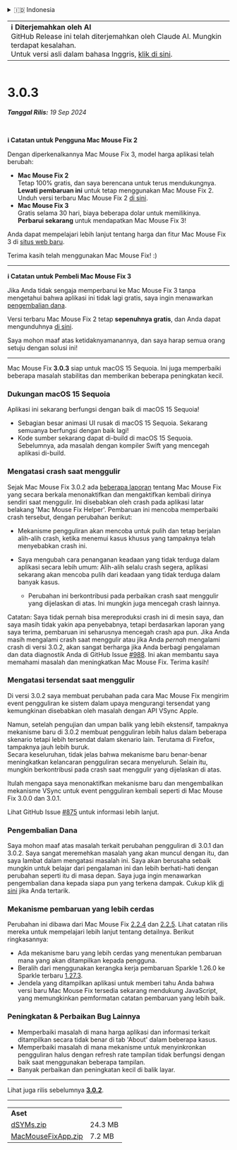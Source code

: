 <details>
<summary>🇮🇩 Indonesia</summary>

[🇬🇧 English (GitHub)](https://github.com/noah-nuebling/mac-mouse-fix/releases/tag/3.0.3)\
[🇦🇩 Català](https://redirect.macmousefix.com/?target=mmf-release&tag=3.0.3&locale=ca)\
[🇩🇪 Deutsch](https://redirect.macmousefix.com/?target=mmf-release&tag=3.0.3&locale=de)\
[🇪🇸 Español](https://redirect.macmousefix.com/?target=mmf-release&tag=3.0.3&locale=es)\
[🇫🇷 Français](https://redirect.macmousefix.com/?target=mmf-release&tag=3.0.3&locale=fr)\
**🇮🇩 Indonesia**\
[🇮🇹 Italiano](https://redirect.macmousefix.com/?target=mmf-release&tag=3.0.3&locale=it)\
[🇭🇺 Magyar](https://redirect.macmousefix.com/?target=mmf-release&tag=3.0.3&locale=hu)\
[🇳🇱 Nederlands](https://redirect.macmousefix.com/?target=mmf-release&tag=3.0.3&locale=nl)\
[🇵🇱 Polski](https://redirect.macmousefix.com/?target=mmf-release&tag=3.0.3&locale=pl)\
[🇧🇷 Português (Brasil)](https://redirect.macmousefix.com/?target=mmf-release&tag=3.0.3&locale=pt-BR)\
[🇵🇹 Português (Portugal)](https://redirect.macmousefix.com/?target=mmf-release&tag=3.0.3&locale=pt-PT)\
[🇷🇴 Română](https://redirect.macmousefix.com/?target=mmf-release&tag=3.0.3&locale=ro)\
[🇸🇪 Svenska](https://redirect.macmousefix.com/?target=mmf-release&tag=3.0.3&locale=sv)\
[🇻🇳 Tiếng Việt](https://redirect.macmousefix.com/?target=mmf-release&tag=3.0.3&locale=vi)\
[🇹🇷 Türkçe](https://redirect.macmousefix.com/?target=mmf-release&tag=3.0.3&locale=tr)\
[🇨🇿 Čeština](https://redirect.macmousefix.com/?target=mmf-release&tag=3.0.3&locale=cs)\
[🇬🇷 Ελληνικά](https://redirect.macmousefix.com/?target=mmf-release&tag=3.0.3&locale=el)\
[🇷🇺 Русский](https://redirect.macmousefix.com/?target=mmf-release&tag=3.0.3&locale=ru)\
[🇺🇦 Українська](https://redirect.macmousefix.com/?target=mmf-release&tag=3.0.3&locale=uk)\
[🇮🇱 עברית](https://redirect.macmousefix.com/?target=mmf-release&tag=3.0.3&locale=he)\
[🇸🇦 العربية](https://redirect.macmousefix.com/?target=mmf-release&tag=3.0.3&locale=ar)\
[🇮🇳 हिन्दी](https://redirect.macmousefix.com/?target=mmf-release&tag=3.0.3&locale=hi)\
[🇹🇭 ไทย](https://redirect.macmousefix.com/?target=mmf-release&tag=3.0.3&locale=th)\
[🇨🇳 中文 (简体)](https://redirect.macmousefix.com/?target=mmf-release&tag=3.0.3&locale=zh-Hans)\
[🇨🇳 中文 (繁體)](https://redirect.macmousefix.com/?target=mmf-release&tag=3.0.3&locale=zh-Hant)\
[🇭🇰 中文（香港)](https://redirect.macmousefix.com/?target=mmf-release&tag=3.0.3&locale=zh-HK)\
[🇯🇵 日本語](https://redirect.macmousefix.com/?target=mmf-release&tag=3.0.3&locale=ja)\
[🇰🇷 한국어](https://redirect.macmousefix.com/?target=mmf-release&tag=3.0.3&locale=ko)\
[Help translate Mac Mouse Fix to different languages!](https://github.com/noah-nuebling/mac-mouse-fix/discussions/731)
</details>
<table align=><td>
<b>ℹ️ Diterjemahkan oleh AI</b><br>
GitHub Release ini telah diterjemahkan oleh Claude AI. Mungkin terdapat kesalahan.<br>
Untuk versi asli dalam bahasa Inggris, <a href="https://github.com/noah-nuebling/mac-mouse-fix/releases/tag/3.0.3">klik di sini</a>.
</td></table>

<table></table>

# 3.0.3
***Tanggal Rilis:** 19 Sep 2024*

<br>

**ℹ️ Catatan untuk Pengguna Mac Mouse Fix 2**

Dengan diperkenalkannya Mac Mouse Fix 3, model harga aplikasi telah berubah:

- **Mac Mouse Fix 2**\
Tetap 100% gratis, dan saya berencana untuk terus mendukungnya.\
**Lewati pembaruan ini** untuk tetap menggunakan Mac Mouse Fix 2. Unduh versi terbaru Mac Mouse Fix 2 [di sini](https://redirect.macmousefix.com/?target=mmf2-latest&locale=id).
- **Mac Mouse Fix 3**\
Gratis selama 30 hari, biaya beberapa dolar untuk memilikinya.\
**Perbarui sekarang** untuk mendapatkan Mac Mouse Fix 3!

Anda dapat mempelajari lebih lanjut tentang harga dan fitur Mac Mouse Fix 3 di [situs web baru](https://macmousefix.com/).

Terima kasih telah menggunakan Mac Mouse Fix! :)

---

**ℹ️ Catatan untuk Pembeli Mac Mouse Fix 3**

Jika Anda tidak sengaja memperbarui ke Mac Mouse Fix 3 tanpa mengetahui bahwa aplikasi ini tidak lagi gratis, saya ingin menawarkan [pengembalian dana](https://redirect.macmousefix.com/?target=mmf-apply-for-refund&locale=id).

Versi terbaru Mac Mouse Fix 2 tetap **sepenuhnya gratis**, dan Anda dapat mengunduhnya [di sini](https://redirect.macmousefix.com/?target=mmf2-latest&locale=id).

Saya mohon maaf atas ketidaknyamanannya, dan saya harap semua orang setuju dengan solusi ini!

---

Mac Mouse Fix **3.0.3** siap untuk macOS 15 Sequoia. Ini juga memperbaiki beberapa masalah stabilitas dan memberikan beberapa peningkatan kecil.

### Dukungan macOS 15 Sequoia

Aplikasi ini sekarang berfungsi dengan baik di macOS 15 Sequoia!

- Sebagian besar animasi UI rusak di macOS 15 Sequoia. Sekarang semuanya berfungsi dengan baik lagi!
- Kode sumber sekarang dapat di-build di macOS 15 Sequoia. Sebelumnya, ada masalah dengan kompiler Swift yang mencegah aplikasi di-build.

### Mengatasi crash saat menggulir

Sejak Mac Mouse Fix 3.0.2 ada [beberapa laporan](https://github.com/noah-nuebling/mac-mouse-fix/issues/988) tentang Mac Mouse Fix yang secara berkala menonaktifkan dan mengaktifkan kembali dirinya sendiri saat menggulir. Ini disebabkan oleh crash pada aplikasi latar belakang 'Mac Mouse Fix Helper'. Pembaruan ini mencoba memperbaiki crash tersebut, dengan perubahan berikut:

- Mekanisme pengguliran akan mencoba untuk pulih dan tetap berjalan alih-alih crash, ketika menemui kasus khusus yang tampaknya telah menyebabkan crash ini.
- Saya mengubah cara penanganan keadaan yang tidak terduga dalam aplikasi secara lebih umum: Alih-alih selalu crash segera, aplikasi sekarang akan mencoba pulih dari keadaan yang tidak terduga dalam banyak kasus.

    - Perubahan ini berkontribusi pada perbaikan crash saat menggulir yang dijelaskan di atas. Ini mungkin juga mencegah crash lainnya.

Catatan: Saya tidak pernah bisa mereproduksi crash ini di mesin saya, dan saya masih tidak yakin apa penyebabnya, tetapi berdasarkan laporan yang saya terima, pembaruan ini seharusnya mencegah crash apa pun. Jika Anda masih mengalami crash saat menggulir atau jika Anda *pernah* mengalami crash di versi 3.0.2, akan sangat berharga jika Anda berbagi pengalaman dan data diagnostik Anda di GitHub Issue [#988](https://github.com/noah-nuebling/mac-mouse-fix/issues/988). Ini akan membantu saya memahami masalah dan meningkatkan Mac Mouse Fix. Terima kasih!

### Mengatasi tersendat saat menggulir

Di versi 3.0.2 saya membuat perubahan pada cara Mac Mouse Fix mengirim event pengguliran ke sistem dalam upaya mengurangi tersendat yang kemungkinan disebabkan oleh masalah dengan API VSync Apple.

Namun, setelah pengujian dan umpan balik yang lebih ekstensif, tampaknya mekanisme baru di 3.0.2 membuat pengguliran lebih halus dalam beberapa skenario tetapi lebih tersendat dalam skenario lain. Terutama di Firefox, tampaknya jauh lebih buruk.\
Secara keseluruhan, tidak jelas bahwa mekanisme baru benar-benar meningkatkan kelancaran pengguliran secara menyeluruh. Selain itu, mungkin berkontribusi pada crash saat menggulir yang dijelaskan di atas.

Itulah mengapa saya menonaktifkan mekanisme baru dan mengembalikan mekanisme VSync untuk event pengguliran kembali seperti di Mac Mouse Fix 3.0.0 dan 3.0.1.

Lihat GitHub Issue [#875](https://github.com/noah-nuebling/mac-mouse-fix/issues/875) untuk informasi lebih lanjut.

### Pengembalian Dana

Saya mohon maaf atas masalah terkait perubahan pengguliran di 3.0.1 dan 3.0.2. Saya sangat meremehkan masalah yang akan muncul dengan itu, dan saya lambat dalam mengatasi masalah ini. Saya akan berusaha sebaik mungkin untuk belajar dari pengalaman ini dan lebih berhati-hati dengan perubahan seperti itu di masa depan. Saya juga ingin menawarkan pengembalian dana kepada siapa pun yang terkena dampak. Cukup klik [di sini](https://redirect.macmousefix.com/?target=mmf-apply-for-refund&locale=id) jika Anda tertarik.

### Mekanisme pembaruan yang lebih cerdas

Perubahan ini dibawa dari Mac Mouse Fix [2.2.4](https://redirect.macmousefix.com/?target=mmf-release&tag=2.2.4&locale=id) dan [2.2.5](https://redirect.macmousefix.com/?target=mmf-release&tag=2.2.5&locale=id). Lihat catatan rilis mereka untuk mempelajari lebih lanjut tentang detailnya. Berikut ringkasannya:

- Ada mekanisme baru yang lebih cerdas yang menentukan pembaruan mana yang akan ditampilkan kepada pengguna.
- Beralih dari menggunakan kerangka kerja pembaruan Sparkle 1.26.0 ke Sparkle terbaru [1.27.3](https://github.com/sparkle-project/Sparkle/releases/tag/1.27.3).
- Jendela yang ditampilkan aplikasi untuk memberi tahu Anda bahwa versi baru Mac Mouse Fix tersedia sekarang mendukung JavaScript, yang memungkinkan pemformatan catatan pembaruan yang lebih baik.

### Peningkatan & Perbaikan Bug Lainnya

- Memperbaiki masalah di mana harga aplikasi dan informasi terkait ditampilkan secara tidak benar di tab 'About' dalam beberapa kasus.
- Memperbaiki masalah di mana mekanisme untuk menyinkronkan pengguliran halus dengan refresh rate tampilan tidak berfungsi dengan baik saat menggunakan beberapa tampilan.
- Banyak perbaikan dan peningkatan kecil di balik layar.

---

Lihat juga rilis sebelumnya [**3.0.2**](https://redirect.macmousefix.com/?target=mmf-release&tag=3.0.2&locale=id).

---

<table align="start">
<tr>
    <td colspan=2>
        <b>Aset</b>
    </td>
</tr>
<tr>
    <td><a href="https://github.com/noah-nuebling/mac-mouse-fix/releases/download/3.0.3/dSYMs.zip">dSYMs.zip</a></td>
    <td>24.3 MB</td>
</tr>
<tr>
    <td><a href="https://github.com/noah-nuebling/mac-mouse-fix/releases/download/3.0.3/MacMouseFixApp.zip">MacMouseFixApp.zip</a></td>
    <td>7.2 MB</td>
</tr>
</table>